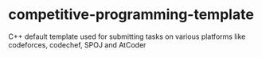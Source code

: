 # competitive-programming-template
C++ default template used for submitting tasks on various platforms like codeforces, codechef, SPOJ and AtCoder

